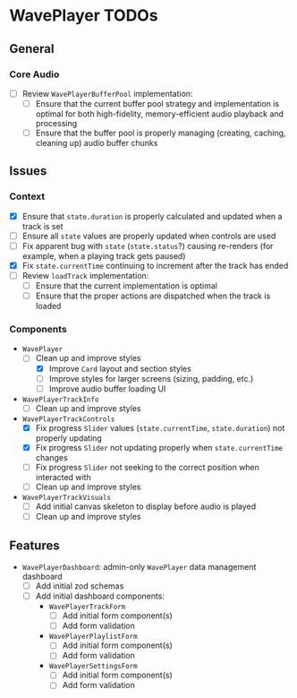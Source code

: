 # WavePlayer TODOs

## General

### Core Audio

- [ ] Review `WavePlayerBufferPool` implementation:
  - [ ] Ensure that the current buffer pool strategy and implementation is optimal for both high-fidelity, memory-efficient audio playback and processing
  - [ ] Ensure that the buffer pool is properly managing (creating, caching, cleaning up) audio buffer chunks

## Issues

### Context

- [x] Ensure that `state.duration` is properly calculated and updated when a track is set
- [ ] Ensure all `state` values are properly updated when controls are used
- [ ] Fix apparent bug with `state` (`state.status`?) causing re-renders (for example, when a playing track gets paused)
- [x] Fix `state.currentTime` continuing to increment after the track has ended
- [ ] Review `loadTrack` implementation:
  - [ ] Ensure that the current implementation is optimal
  - [ ] Ensure that the proper actions are dispatched when the track is loaded

### Components

- `WavePlayer`
  - [ ] Clean up and improve styles
    - [x] Improve `Card` layout and section styles
    - [ ] Improve styles for larger screens (sizing, padding, etc.)
    - [ ] Improve audio buffer loading UI
- `WavePlayerTrackInfo`
  - [ ] Clean up and improve styles
- `WavePlayerTrackControls`
  - [x] Fix progress `Slider` values (`state.currentTime`, `state.duration`) not properly updating
  - [x] Fix progress `Slider` not updating properly when `state.currentTime` changes
  - [ ] Fix progress `Slider` not seeking to the correct position when interacted with
  - [ ] Clean up and improve styles
- `WavePlayerTrackVisuals`
  - [ ] Add initial canvas skeleton to display before audio is played
  - [ ] Clean up and improve styles

## Features

- `WavePlayerDashboard`: admin-only `WavePlayer` data management dashboard
  - [ ] Add initial zod schemas
  - [ ] Add initial dashboard components:
    - `WavePlayerTrackForm`
      - [ ] Add initial form component(s)
      - [ ] Add form validation
    - `WavePlayerPlaylistForm`
      - [ ] Add initial form component(s)
      - [ ] Add form validation
    - `WavePlayerSettingsForm`
      - [ ] Add initial form component(s)
      - [ ] Add form validation
